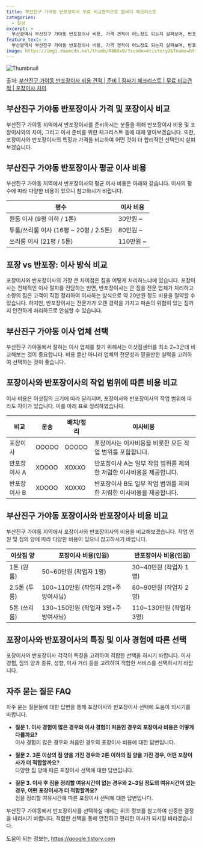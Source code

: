 ```yaml
---
title: 부산진구 가야동 반포장이사 무료 비교견적으로 짐싸기 체크리스트
categories:
  - 일상
excerpt: >
  부산광역시 부산진구 가야동 반포장이사 비용, 가격 견적이 어느정도 되는지 살펴보며, 반포장이사를 준비함에 있어 짐싸기 준비 체크리스트가 무엇인지 보겠습니다. 마지막으로 포장이사와 차이점을 통해 무료 비교견적으로 어떤 것이 더 합리적인 선택인지 공유 드립니다.부산진구 가야동 포장이사 견적 샘플 보기 👈 클릭부산진구 가야동 포장이사 가격 살펴보기 👈 클릭부산진구 가야동 반포장이사 평균 이사 비용평수부산진구 가야동 평균 이사 비용원룸 이사9평 이하 (1톤)30만원~투룸/쓰리룸 이사16평 ~ 20평 (2.5톤)80만원~쓰리룸 이사21평 (5톤) ~110만원~우리집 무료 이사견적 받기 👈 클릭포장 vs 반포장: 이사 방식 비교포장과 반포장의 가장 큰 차이점은 짐을 어떻게 처리하느냐에 있습니다.포장이사는 전체..
feature_text: >
  부산광역시 부산진구 가야동 반포장이사 비용, 가격 견적이 어느정도 되는지 살펴보며, 반포장이사를 준비함에 있어 짐싸기 준비 체크리스트가 무엇인지 보겠습니다. 마지막으로 포장이사와 차이점을 통해 무료 비교견적으로 어떤 것이 더 합리적인 선택인지 공유 드립니다.부산진구 가야동 포장이사 견적 샘플 보기 👈 클릭부산진구 가야동 포장이사 가격 살펴보기 👈 클릭부산진구 가야동 반포장이사 평균 이사 비용평수부산진구 가야동 평균 이사 비용원룸 이사9평 이하 (1톤)30만원~투룸/쓰리룸 이사16평 ~ 20평 (2.5톤)80만원~쓰리룸 이사21평 (5톤) ~110만원~우리집 무료 이사견적 받기 👈 클릭포장 vs 반포장: 이사 방식 비교포장과 반포장의 가장 큰 차이점은 짐을 어떻게 처리하느냐에 있습니다.포장이사는 전체..
image: https://img1.daumcdn.net/thumb/R800x0/?scode=mtistory2&fname=https%3A%2F%2Fblog.kakaocdn.net%2Fdn%2Fk1jMs%2FbtsHdux8f70%2FzO5BQAZK6KPXlkWKNfUuSK%2Fimg.webp
---
```


![Thumbnail](https://img1.daumcdn.net/thumb/R800x0/?scode=mtistory2&fname=https%3A%2F%2Fblog.kakaocdn.net%2Fdn%2Fk1jMs%2FbtsHdux8f70%2FzO5BQAZK6KPXlkWKNfUuSK%2Fimg.webp)

<p>출처: <a href="https://qoogle.tistory.com/9752" rel="dofollow">부산진구 가야동 반포장이사 비용 견적 | 준비 | 짐싸기 체크리스트 | 무료 비교견적 | 포장이사 차이</a> </p>

## 부산진구 가야동 반포장이사 가격 및 포장이사 비교

부산진구 가야동 지역에서 반포장이사를 준비하시는 분들을 위해 반포장이사 비용 및 포장이사와의 차이, 그리고 이사 준비를 위한 체크리스트 등에
대해 알아보겠습니다. 또한, 포장이사와 반포장이사의 특징과 가격을 비교하여 어떤 것이 더 합리적인 선택인지 살펴보겠습니다.

## 부산진구 가야동 반포장이사 평균 이사 비용

부산진구 가야동 지역에서 반포장이사의 평균 이사 비용은 아래와 같습니다. 이사의 평수에 따라 다양한 비용이 있으니 참고하시기 바랍니다.

평수 | 이사 비용  
---|---  
원룸 이사 (9평 이하 / 1톤) | 30만원 ~  
투룸/쓰리룸 이사 (16평 ~ 20평 / 2.5톤) | 80만원 ~  
쓰리룸 이사 (21평 / 5톤) | 110만원 ~  
  
## 포장 vs 반포장: 이사 방식 비교

포장이사와 반포장이사의 가장 큰 차이점은 짐을 어떻게 처리하느냐에 있습니다. 포장이사는 전체적인 이사 절차를 전담하는 반면, 반포장이사는 큰
짐을 전문 업체가 처리하고 소량의 짐은 고객이 직접 정리하여 이사하는 방식으로 약 20만원 정도 비용을 절약할 수 있습니다. 하지만,
반포장이사는 전문가가 오랜 경력을 가지고 파손의 위험이 있는 짐까지 안전하게 처리하므로 안심할 수 있습니다.

## 부산진구 가야동 이사 업체 선택

부산진구 가야동에서 잘하는 이사 업체를 찾기 위해서는 이삿짐센터를 최소 2~3군데 비교해보는 것이 중요합니다. 비용 뿐만 아니라 업체의
전문성과 믿을만한 실력을 고려하여 선택하는 것이 좋습니다.

## 포장이사와 반포장이사의 작업 범위에 따른 비용 비교

이사 비용은 이삿짐의 크기에 따라 달라지며, 포장이사와 반포장이사의 작업 범위에 따라도 차이가 있습니다. 이를 아래 표로 정리하였습니다.

비교 | 운송 | 배치/정리 | 이사비용  
---|---|---|---  
포장이사 | OOOOO | OOOOO | 포장이사는 이사비용을 비롯한 모든 작업 범위를 포함합니다.  
반포장이사 A | XOOOO | XOXXO | 반포장이사 A는 일부 작업 범위를 제외한 저렴한 이사비용을 제공합니다.  
반포장이사 B | XOOOO | XOXXO | 반포장이사 B도 일부 작업 범위를 제외한 저렴한 이사비용을 제공합니다.  
  
## 부산진구 가야동 포장이사와 반포장이사 비용 비교

부산진구 가야동 지역에서 포장이사와 반포장이사의 비용을 비교해보겠습니다. 작업 인원 및 짐의 양에 따라 다양한 비용이 있으니 참고하시기
바랍니다.

이삿짐 양 | 포장이사 비용(인원) | 반포장이사 비용(인원)  
---|---|---  
1톤 (원룸) | 50~60만원 (작업자 1명) | 30~40만원 (작업자 1명)  
2.5톤 (투룸) | 100~110만원 (작업자 2명+주방여사님) | 80~90만원 (작업자 2명)  
5톤 (쓰리룸) | 130~150만원 (작업자 3명+주방여사님) | 110~130만원 (작업자 3명)  
  
## 포장이사와 반포장이사의 특징 및 이사 경험에 따른 선택

포장이사와 반포장이사 각각의 특징을 고려하여 적합한 선택을 하시기 바랍니다. 이사 경험, 짐의 양과 종류, 성향, 이사 거리 등을 고려하여
적합한 서비스를 선택하시기 바랍니다.

## 자주 묻는 질문 FAQ

자주 묻는 질문들에 대한 답변을 통해 포장이사와 반포장이사 선택에 도움이 되시기를 바랍니다.

  * **질문 1. 이사 경험이 많은 경우와 이사 경험이 처음인 경우의 포장이사 비용은 어떻게 다를까요?**  
이사 경험이 많은 경우와 처음인 경우의 포장이사 비용에 대한 답변입니다.

  * **질문 2. 3톤 이상의 짐 양을 가진 경우와 2톤 이하의 짐 양을 가진 경우, 어떤 포장이사가 더 적합할까요?**  
다양한 짐 양에 따른 포장이사 선택에 대한 답변입니다.

  * **질문 3. 이사 후 짐을 정리할 여유시간이 없는 경우와 2~3일 정도의 여유시간이 있는 경우, 어떤 포장이사가 더 적합할까요?**  
짐을 정리할 여유시간에 따른 포장이사 선택에 대한 답변입니다.

부산진구 가야동에서 반포장이사를 선택하실 때에는 위의 정보를 참고하여 신중한 결정을 내리시기 바랍니다. 적합한 선택을 통해 안전하고 편리한
이사가 되시길 바라겠습니다.

 

도움이 되는 정보는, <a href="https://qoogle.tistory.com" rel="dofollow">https://qoogle.tistory.com</a>


